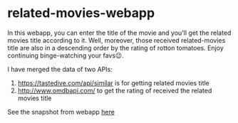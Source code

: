 # related-movies-webapp
In this webapp, you can enter the title of the movie and you'll get the related movies title according to it. Well, moreover, those received related-movies title are also in a descending order by the rating of rotton tomatoes. Enjoy continuing binge-watching your favs😉.

I have merged the data of two APIs:
1. https://tastedive.com/api/similar is for getting related movies title
2. http://www.omdbapi.com/ to get the rating of received the related movies title

See the snapshot from webapp [here](https://raw.githubusercontent.com/justinpatel/related-movies-webapp/master/snapshot.JPG)
